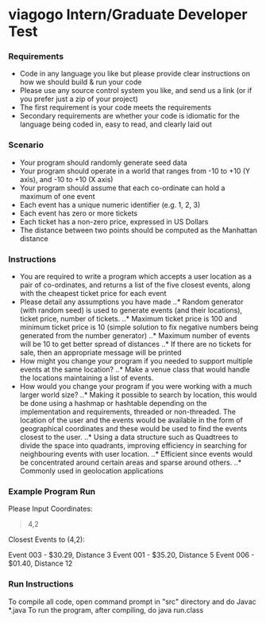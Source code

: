 # viagogo Intern/Graduate Developer Test


### Requirements

- Code in any language you like but please provide clear instructions on how we should build & run your code
- Please use any source control system you like, and send us a link (or if you prefer just a zip of your project)
- The first requirement is your code meets the requirements
- Secondary requirements are whether your code is idiomatic for the language being coded in, easy to read, and clearly laid out
### Scenario

- Your program should randomly generate seed data
- Your program should operate in a world that ranges from -10 to +10 (Y axis), and -10 to +10 (X axis)
- Your program should assume that each co-ordinate can hold a maximum of one event
- Each event has a unique numeric identifier (e.g. 1, 2, 3)
- Each event has zero or more tickets
- Each ticket has a non-zero price, expressed in US Dollars
- The distance between two points should be computed as the Manhattan distance

### Instructions

- You are required to write a program which accepts a user location as a pair of co-ordinates, and returns a list of the five closest events, along with the cheapest ticket price for each event
- Please detail any assumptions you have made
..* Random generator (with random seed) is used to generate events (and their locations), ticket price, number of tickets.
..* Maximum ticket price is 100 and minimum ticket price is 10 (simple solution to fix negative numbers being generated from the number generator)
..* Maximum number of events will be 10 to get better spread of distances
..* If there are no tickets for sale, then an appropriate message will be printed
- How might you change your program if you needed to support multiple events at the same location?
..* Make a venue class that would handle the locations maintaining a list of events.
- How would you change your program if you were working with a much larger world size?
..* Making it possible to search by location, this would be done using a hashmap or hashtable depending on the implementation and requirements, threaded or non-threaded. The location of the user and the events would be available in the form of geographical coordinates and these would be used to find the events closest to the user.
..* Using a data structure such as Quadtrees to divide the space into quadrants, improving efficiency in searching for neighbouring events with user location.
..* Efficient since events would be concentrated around certain areas and sparse around others.
..* Commonly used in geolocation applications

### Example Program Run

Please Input Coordinates:

> 4,2

Closest Events to (4,2):

Event 003 - $30.29, Distance 3
Event 001 - $35.20, Distance 5
Event 006 - $01.40, Distance 12

### Run Instructions

To compile all code, open command prompt in "src" directory and do Javac *.java
To run the program, after  compiling, do java run.class
